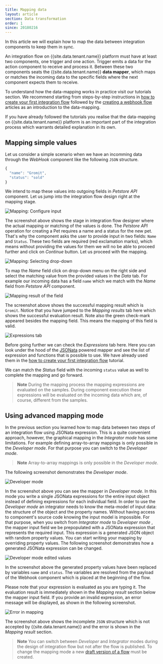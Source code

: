 ```yaml
---
title: Mapping data
layout: article
section: Data transformation
order: 1
since: 20180216
---
```


In this article we will explain how to map the data between integration components to keep them in sync.

An integration flow on {{site.data.tenant.name}} platform must have at least two components, one trigger and one action. Trigger emits a data for the action component to receive and process it. Between these two components seats the {{site.data.tenant.name}} **data mapper**, which maps or matches the incoming data to the specific fields where the next component expects them to receive.

To understand how the data-mapping works in practice visit our tutorials section. We recommend starting from steps-by-step instructions in [how to create your first integration flow](/getting-started/first-flow) followed by the [creating a webhook flow](/getting-started/webhook-flow) articles as an introduction to the data-mapping.

If you have already followed the tutorials you realise that the data-mapping on {{site.data.tenant.name}} platform is an important part of the integration process which warrants detailed explanation in its own.

## Mapping simple values

Let us consider a simple scenario when we have an incomming data through the *WebHook* component like the following `JSON` structure.

```js
{
  "name": "Gromit",
  "status": "sold"
}
```

We intend to map these values into outgoing fields in *Petstore API* component. Let us jump into the integration flow design right at the mapping stage.

![Mapping: Configure input](/assets/img/integrator-guide/data-mapper/mapper-01.png "Mapping: Configure input")

The screenshot above shows the stage in integration flow designer where the actual mapping or matching of the values is done. The *Petstore API* operation for creating a Pet requires a name and a status for the new pet. That's why the component asks the user to provide input in two fields: `Name` and `Status`. These two fields are required (red exclamation marks), which means without providing the values for them we will no be able to proceed further and click on *Continue* button. Let us proceed with the mapping.

![Mapping: Selecting drop-down](/assets/img/integrator-guide/data-mapper/mapper-02.png "Mapping: Selecting drop-down")

To map the *Name* field click on drop-down menu on the right side and select the matching value from the provided values in the *Data* tab. For example our incoming data has a field `name` which we match with the *Name* field from *Petstore API* component.

![Mapping result of the field](/assets/img/integrator-guide/data-mapper/mapper-03.png "Mapping result of the field")

The screenshot above shows the successful mapping result which is `Gromit`. Notice that you have jumped to the *Mapping results* tab here which shows the successful evaluation result. Note also the green check-mark appeared besides the mapping field. This means the mapping of this field is valid.

![Expressions tab](/assets/img/integrator-guide/data-mapper/mapper-04.png "Expressions tab")

Before going further we can check the *Expressions* tab here. Here you can look under the hood of the [JSONata](http://jsonata.org/) powered mapper and see the list of expression and functions that is possible to use. We have already used them in the [how to create your first integration flow](/getting-started/first-flow) tutorial.

We can match the *Status* field with the incoming `status` value as well to complete the mapping and go forward.

> **Note** During the mapping process the mapping expressions are evaluated on the samples. During component execution these expressions will be evaluated on the incoming data which are, of course, different from the samples.

## Using advanced mapping mode

In the previous section you learned how to map data between two steps of
an integration flow using JSONata expression. This is a quite convenient
approach, however, the graphical mapping in the *Integrator mode* has some limitations.
For example defining array-to-array mappings is only possible in the *Developer mode*.
For that purpose you can switch to the *Developer mode*.

> **Note** Array-to-array mappings is only possible in the *Developer mode*.

The following screenshot demonstrates the *Developer mode*.

![Developer mode](/assets/img/integrator-guide/data-mapper/mapper-05.png "Developer mode")

In the screenshot above you can see the mapper in *Developer mode*. In
this mode you write a single JSONata expressions for the entire input object
instead of defining expressions for each individual field. In order to use
the *Developer mode* an integrator needs to know the meta-model
of input data: the structure of the object and the property names. Without
having access to component's source code knowing the input model is impossible. For that
purpose, when you switch from *Integrator mode* to *Developer mode* , the
mapper input field we be prepopulated with a JSONata expression that represents
the required input. This expression is a generated JSON object with random
property values. You can start writing your mapping by overriding property values.
The following screenshot demonstrates how a generated JSONata expression can be changed.

![Developer mode edited values](/assets/img/integrator-guide/data-mapper/mapper-06.png "Developer mode edited values")

In the screenshot above the generated property values have been replaced
by variables `name` and `status`. The variables are resolved from the payload
of the Webhook component which is placed at the beginning of the flow.

Please note that your expression is evaluated as you are typing it. The
evaluation result is immediately shown in the *Mapping result* section
below the mapper input field. If you provide an invalid expression, an
error message will be displayed, as shown in the following screenshot.

![Error in mapping](/assets/img/integrator-guide/data-mapper/mapper-07.png "Error in mapping")

The screenshot above shows the incomplete `JSON` structure which is not
accepted by {{site.data.tenant.name}} and the error is shown in the *Mapping result* section.

> **Note** You can switch between *Developer* and *Integrator* modes during the design of integration flow but not after the flow is published. To change the mapping mode a new [draft version of a flow](managing-flow-history) must be created.
